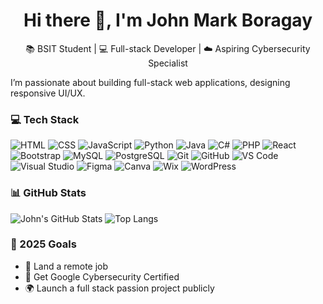 <h1 align="center">Hi there 👋, I'm John Mark Boragay</h1>
<p align="center">📚 BSIT Student | 💻 Full-stack Developer | ☁️ Aspiring Cybersecurity Specialist</p>


I’m passionate about building full-stack web applications, designing responsive UI/UX.

### 💻 Tech Stack

![HTML](https://img.shields.io/badge/-HTML5-E34F26?logo=html5&logoColor=white)
![CSS](https://img.shields.io/badge/-CSS3-1572B6?logo=css3&logoColor=white)
![JavaScript](https://img.shields.io/badge/-JavaScript-F7DF1E?logo=javascript&logoColor=black)
![Python](https://img.shields.io/badge/-Python-3776AB?logo=python&logoColor=white)
![Java](https://img.shields.io/badge/-Java-007396?logo=java&logoColor=white)
![C#](https://img.shields.io/badge/-C%23-239120?logo=c-sharp&logoColor=white)
![PHP](https://img.shields.io/badge/-PHP-777BB4?logo=php&logoColor=white)
![React](https://img.shields.io/badge/-React-61DAFB?logo=react&logoColor=black)
![Bootstrap](https://img.shields.io/badge/-Bootstrap-7952B3?logo=bootstrap&logoColor=white)
![MySQL](https://img.shields.io/badge/-MySQL-4479A1?logo=mysql&logoColor=white)
![PostgreSQL](https://img.shields.io/badge/-PostgreSQL-4169E1?logo=postgresql&logoColor=white)
![Git](https://img.shields.io/badge/-Git-F05032?logo=git&logoColor=white)
![GitHub](https://img.shields.io/badge/-GitHub-181717?logo=github&logoColor=white)
![VS Code](https://img.shields.io/badge/-VS%20Code-007ACC?logo=visual-studio-code&logoColor=white)
![Visual Studio](https://img.shields.io/badge/-Visual%20Studio-5C2D91?logo=visual-studio&logoColor=white)
![Figma](https://img.shields.io/badge/-Figma-F24E1E?logo=figma&logoColor=white)
![Canva](https://img.shields.io/badge/-Canva-00C4CC?logo=canva&logoColor=white)
![Wix](https://img.shields.io/badge/-Wix-000000?logo=wix&logoColor=white)
![WordPress](https://img.shields.io/badge/-WordPress-21759B?logo=wordpress&logoColor=white)

### 📊 GitHub Stats

![John's GitHub Stats](https://github-readme-stats.vercel.app/api?username=jhmkbry&show_icons=true&theme=tokyonight)
![Top Langs](https://github-readme-stats.vercel.app/api/top-langs/?username=jhmkbry&layout=compact&theme=tokyonight)

### 🎯 2025 Goals
- 💼 Land a remote job
- 📜 Get Google Cybersecurity Certified
- 🌍 Launch a full stack passion project publicly


<!--
**jhmkbry/jhmkbry** is a ✨ _special_ ✨ repository because its `README.md` (this file) appears on your GitHub profile.

Here are some ideas to get you started:

- 🔭 I’m currently working on ...
- 🌱 I’m currently learning ...
- 👯 I’m looking to collaborate on ...
- 🤔 I’m looking for help with ...
- 💬 Ask me about ...
- 📫 How to reach me: ...
- 😄 Pronouns: ...
- ⚡ Fun fact: ...
-->
